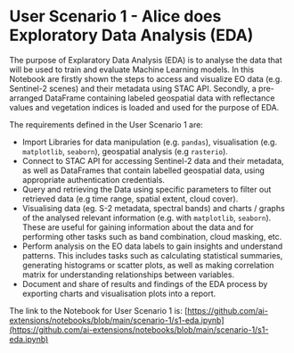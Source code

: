 # User Scenario 1 - Alice does Exploratory Data Analysis (EDA)

The purpose of Explaratory Data Analysis (EDA) is to analyse the data that will be used to train and evaluate Machine Learning models. In this Notebook are firstly shown the steps to access and visualize EO data (e.g. Sentinel-2 scenes) and their metadata using STAC API. Secondly, a pre-arranged DataFrame containing labeled geospatial data with reflectance values and vegetation indices is loaded and used for the purpose of EDA.

The requirements defined in the User Scenario 1 are:

* Import Libraries for data manipulation (e.g. `pandas`), visualisation (e.g. `matplotlib`, `seaborn`), geospatial analysis (e.g `rasterio`).
* Connect to STAC API for accessing Sentinel-2 data and their metadata, as well as DataFrames that contain labelled geospatial data, using appropriate authentication credentials.
* Query and retrieving the Data using specific parameters to filter out retrieved data (e.g time range, spatial extent, cloud cover).
* Visualising data (eg. S-2 metadata, spectral bands) and charts / graphs of the analysed relevant information (e.g. with `matplotlib`, `seaborn`). These are useful for gaining information about the data and for performing other tasks such as band combination, cloud masking, etc.
* Perform analysis on the EO data labels to gain insights and understand patterns. This includes tasks such as calculating statistical summaries, generating histograms or scatter plots, as well as making correlation matrix for understanding relationships between variables.
* Document and share of results and findings of the EDA process by exporting charts and visualisation plots into a report.

The link to the Notebook for User Scenario 1 is: [https://github.com/ai-extensions/notebooks/blob/main/scenario-1/s1-eda.ipynb](https://github.com/ai-extensions/notebooks/blob/main/scenario-1/s1-eda.ipynb)
